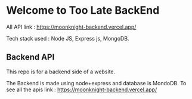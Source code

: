 # Welcome to Too Late BackEnd

All API link : https://moonknight-backend.vercel.app/

Tech stack used : Node JS, Express js, MongoDB.


## Backend API
This repo is for a backend side of a website.

The Backend is made using node+express and database is MondoDB.
To see all the apis link : https://moonknight-backend.vercel.app/